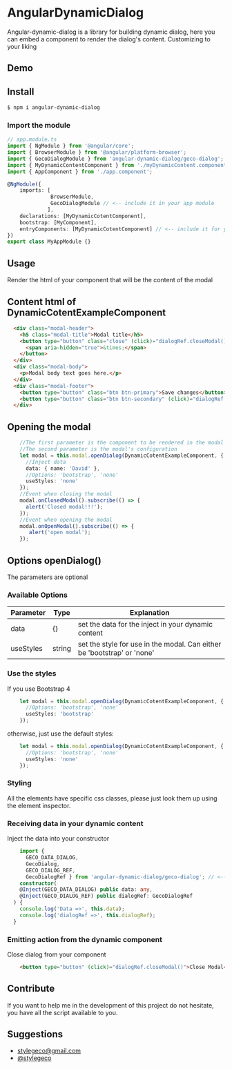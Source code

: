 # AngularDynamicDialog

Angular-dynamic-dialog is a library for building dynamic dialog, here you can embed a component to render the dialog's content. Customizing to your liking

## Demo

## Install
```bash
$ npm i angular-dynamic-dialog
```

### Import the module
```TypeScript
// app.module.ts
import { NgModule } from '@angular/core';
import { BrowserModule } from '@angular/platform-browser';
import { GecoDialogModule } from 'angular-dynamic-dialog/geco-dialog'; // <-- import the module
import { MyDynamicContentComponent } from './myDynamicContent.component';
import { AppComponent } from './app.component';

@NgModule({
    imports: [
              BrowserModule,
              GecoDialogModule // <-- include it in your app module
             ],
    declarations: [MyDynamicCotentComponent],  
    bootstrap: [MyComponent],
    entryComponents: [MyDynamicCotentComponent] // <-- include it for your dynamic content
})
export class MyAppModule {}
```

## Usage

Render the html of your component that will be the content of the modal

## Content html of DynamicCotentExampleComponent
```Html
  <div class="modal-header">
    <h5 class="modal-title">Modal title</h5>
    <button type="button" class="close" (click)="dialogRef.closeModal()" aria-label="Close">
      <span aria-hidden="true">&times;</span>
    </button>
  </div>
  <div class="modal-body">
    <p>Modal body text goes here.</p>
  </div>
  <div class="modal-footer">
    <button type="button" class="btn btn-primary">Save changes</button>
    <button type="button" class="btn btn-secondary" (click)="dialogRef.closeModal()">Close</button>
  </div>
```

## Opening the modal

```TypeScript
    //The first parameter is the component to be rendered in the modal's content
    //The second parameter is the modal's configuration
    let modal = this.modal.openDialog(DynamicCotentExampleComponent, {
      //Inject data
      data: { name: 'David' },
      //Options: 'bootstrap', 'none'
      useStyles: 'none' 
    });
    //Event when closing the modal
    modal.onClosedModal().subscribe(() => {
      alert('Closed modal!!!');
    });
    //Event when opening the modal
    modal.onOpenModal().subscribe(() => {
       alert('open modal');
    });
```

## Options openDialog()
The parameters are optional
### Available Options
|Parameter   	| Type | Explanation | 
|---	       |---	  |---	|
| data   	    | {}   | set the data for the inject in your dynamic content |
| useStyles | string | set the style for use in the modal. Can either be 'bootstrap' or 'none' |

### Use the styles

If you use Bootstrap 4
```TypeScript
    let modal = this.modal.openDialog(DynamicCotentExampleComponent, {
      //Options: 'bootstrap', 'none'
      useStyles: 'bootstrap' 
    });
```

otherwise, just use the default styles:
```TypeScript
    let modal = this.modal.openDialog(DynamicCotentExampleComponent, {
      //Options: 'bootstrap', 'none'
      useStyles: 'none' 
    });
```

### Styling
All the elements have specific css classes, please just look them up using the element inspector.


### Receiving data in your dynamic content
Inject the data into your constructor
```TypeScript
    import { 
      GECO_DATA_DIALOG, 
      GecoDialog, 
      GECO_DIALOG_REF, 
      GecoDialogRef } from 'angular-dynamic-dialog/geco-dialog'; // <-- import the components
    constructor(
    @Inject(GECO_DATA_DIALOG) public data: any,
    @Inject(GECO_DIALOG_REF) public dialogRef: GecoDialogRef
  ) { 
    console.log('Data =>', this.data);
    console.log('dialogRef =>', this.dialogRef);
  }
```

### Emitting action from the dynamic component
Close dialog from your component
```Html
    <button type="button" (click)="dialogRef.closeModal()">Close Modal</button>
```

## Contribute

If you want to help me in the development of this project do not hesitate, you have all the script available to you.

## Suggestions

- [stylegeco@gmail.com](stylegeco@gmail.com)
- [@stylegeco](https://twitter.com/stylegeco)